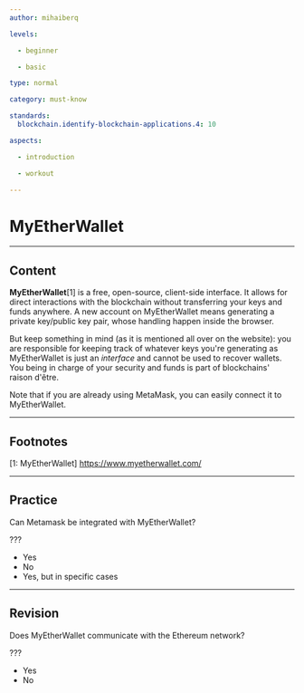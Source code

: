 ```yaml
---
author: mihaiberq

levels:

  - beginner

  - basic

type: normal

category: must-know

standards:
  blockchain.identify-blockchain-applications.4: 10

aspects:

  - introduction

  - workout

---
```

# MyEtherWallet

---
## Content

**MyEtherWallet**[1] is a free, open-source, client-side interface. It allows for direct interactions with the blockchain without transferring your keys and funds anywhere. A new account on MyEtherWallet means generating a private key/public key pair, whose handling happen inside the browser. 

But keep something in mind (as it is mentioned all over on the website): you are responsible for keeping track of whatever keys you're generating as MyEtherWallet is just an *interface* and cannot be used to recover wallets. You being in charge of your security and funds is part of blockchains' raison d'être.

Note that if you are already using MetaMask, you can easily connect it to MyEtherWallet.

---
## Footnotes

[1: MyEtherWallet]
https://www.myetherwallet.com/

---
## Practice

Can Metamask be integrated with MyEtherWallet?

???

* Yes
* No
* Yes, but in specific cases

---
## Revision

Does MyEtherWallet communicate with the Ethereum network?

???

* Yes
* No
